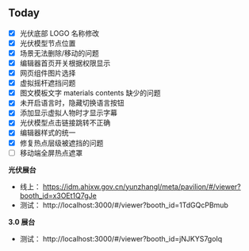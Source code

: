 ## Today

- [x] 光伏底部 LOGO 名称修改
- [x] 光伏模型节点位置
- [x] 场景无法删除/移动的问题
- [x] 编辑器首页开关根据权限显示
- [x] 网页组件图片选择
- [x] 虚拟摇杆遮挡问题
- [x] 图文模板文字 materials contents 缺少的问题
- [x] 未开启语言时，隐藏切换语言按钮
- [x] 添加显示虚拟人物时才显示字幕
- [x] 光伏模型点击链接跳转不正确
- [x] 编辑器样式的统一
- [x] 修复热点层级被遮挡的问题
- [ ] 移动端全屏热点遮罩

**光伏展台**

- 线上： https://idm.ahjxw.gov.cn/yunzhangl/meta/pavilion/#/viewer?booth_id=x3OEt1Q7gJe
- 测试： http://localhost:3000/#/viewer?booth_id=1TdGQcPBmub

**3.0 展台**

- 测试： http://localhost:3000/#/viewer?booth_id=jNJKYS7goIq